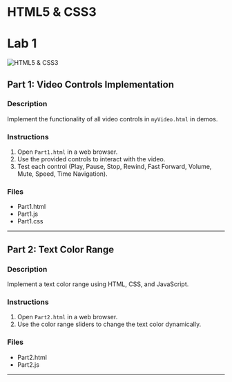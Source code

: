 # HTML5 & CSS3 
# Lab 1
![HTML5 & CSS3](https://nafsadh.files.wordpress.com/2011/05/html5-and-css3.jpg)
## Part 1: Video Controls Implementation
### Description
Implement the functionality of all video controls in `myVideo.html` in demos.
### Instructions
1. Open `Part1.html` in a web browser.
2. Use the provided controls to interact with the video.
3. Test each control (Play, Pause, Stop, Rewind, Fast Forward, Volume, Mute, Speed, Time Navigation).
### Files
- Part1.html
- Part1.js
- Part1.css
---
## Part 2: Text Color Range
### Description
Implement a text color range using HTML, CSS, and JavaScript.
### Instructions
1. Open `Part2.html` in a web browser.
2. Use the color range sliders to change the text color dynamically.
### Files
- Part2.html
- Part2.js
---
